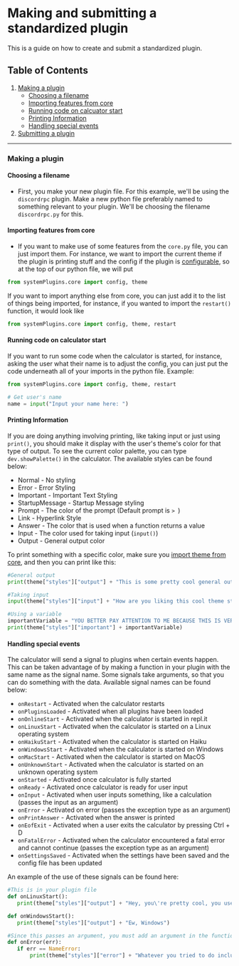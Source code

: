# Making and submitting a standardized plugin
This is a guide on how to create and submit a standardized plugin.

## Table of Contents
1. [Making a plugin](#makePlugin)
	- [Choosing a filename](#filename)
	- [Importing features from core](#importCore)
	- [Running code on calcuator start](#onStart)
	- [Printing Information](#print)
	- [Handling special events](#signalEvents)
2. [Submitting a plugin](#submitPlugin)
----

### Making a plugin <a name="makePlugin"></a>
#### Choosing a filename <a name="filename"></a>
- First, you make your new plugin file. For this example, we'll be using the `discordrpc` plugin. Make a new python file preferably named to something relevant to your plugin. We'll be choosing the filename `discordrpc.py` for this.

#### Importing features from core <a name="importCore"></a>
- If you want to make use of some features from the `core.py` file, you can just import them. For instance, we want to import the current theme if the plugin is printing stuff and the config if the plugin is [configurable](addSettings.md), so at the top of our python file, we will put
```py
from systemPlugins.core import config, theme
```
If you want to import anything else from core, you can just add it to the list of things being imported, for instance, if you wanted to import the `restart()` function, it would look like
```py
from systemPlugins.core import config, theme, restart
```

#### Running code on calculator start <a name="onStart"></a>
If you want to run some code when the calculator is started, for instance, asking the user what their name is to adjust the config, you can just put the code underneath all of your imports in the python file. Example:
```py
from systemPlugins.core import config, theme, restart

# Get user's name
name = input("Input your name here: ")
```

#### Printing Information <a name="print"></a>
If you are doing anything involving printing, like taking input or just using `print()`, you should make it display with the user's theme's color for that type of output. To see the current color palette, you can type `dev.showPalette()` in the calculator. The available styles can be found below:
 - Normal - No styling
 - Error - Error Styling
 - Important - Important Text Styling
 - StartupMessage - Startup Message styling
 - Prompt - The color of the prompt (Default prompt is `> `)
 - Link - Hyperlink Style
 - Answer - The color that is used when a function returns a value
 - Input - The color used for taking input (`input()`)
 - Output - General output color

To print something with a specific color, make sure you [import theme from core](#importCore), and then you can print like this:
```py
#General output
print(theme["styles"]["output"] + "This is some pretty cool general output")

#Taking input
input(theme["styles"]["input"] + "How are you liking this cool theme stuff? ")

#Using a variable
importantVariable = "YOU BETTER PAY ATTENTION TO ME BECAUSE THIS IS VERY IMPORTANT"
print(theme["styles"]["important"] + importantVariable)
```

#### Handling special events <a name="signalEvents"></a>
The calculator will send a signal to plugins when certain events happen. This can be taken advantage of by making a function in your plugin with the same name as the signal name. Some signals take arguments, so that you can do something with the data. Available signal names can be found below:
 - `onRestart` - Activated when the calculator restarts
 - `onPluginsLoaded` - Activated when all plugins have been loaded
 - `onOnlineStart` - Activated when the calculator is started in repl.it
 - `onLinuxStart` - Activated when the calculator is started on a Linux operating system
 - `onHaikuStart` - Activated when the calculator is started on Haiku
 - `onWindowsStart` - Activated when the calculator is started on Windows
 - `onMacStart` - Activated when the calculator is started on MacOS
 - `onUnknownStart` - Activated when the calculator is started on an unknown operating system
 - `onStarted` - Activated once calculator is fully started
 - `onReady` - Activated once calculator is ready for user input
 - `onInput` - Activated when user inputs something, like a calculation (passes the input as an argument)
 - `onError` - Activated on error (passes the exception type as an argument)
 - `onPrintAnswer` - Activated when the answer is printed
 - `onEofExit` - Activated when a user exits the calculator by pressing Ctrl + D
 - `onFatalError` - Activated when the calculator encountered a fatal error and cannot continue (passes the exception type as an argument)
 - `onSettingsSaved` - Activated when the settings have been saved and the config file has been updated

 An example of the use of these signals can be found here:
 ```py
 #This is in your plugin file
def onLinuxStart():
	print(theme["styles"]["output"] + "Hey, you\'re pretty cool, you use linux.")

def onWindowsStart():
	print(theme["styles"]["output"] + "Ew, Windows")

#Since this passes an argument, you must add an argument in the function
def onError(err):
	if err == NameError:
		print(theme["styles"]["error"] + "Whatever you tried to do includes an undefined variable")
```


